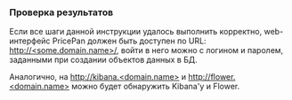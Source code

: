 ### Проверка результатов

Если все шаги данной инструкции удалось выполнить корректно, web-интерфейс
PricePan должен быть доступен по URL:
[http://&lt;some.domain.name&gt;/](http://<some.domain.name>/), войти в него
можно с логином и паролем, заданными при создании объектов данных в БД.

Аналогично, на [http://kibana.&lt;domain.name&gt;](http://kibana.domain.name) и
[http://flower.&lt;domain.name&gt;](http://flower.domain.name) можно
будет обнаружить Kibana'у и Flower.
